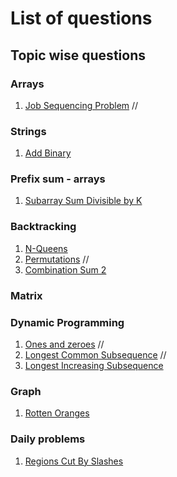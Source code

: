 # **List of questions** 

## Topic wise questions 

### Arrays

1. [Job Sequencing Problem](TopicWiseProblems/Arrays/JobSequencingProblem.md) //


### Strings

1. [Add Binary](TopicWiseProblems/Strings/addBinary.md)

### Prefix sum - arrays

1. [Subarray Sum Divisible by K]()

### Backtracking 

1. [N-Queens](TopicWiseProblems/Backtracking/NQueens.md)
2. [Permutations](TopicWiseProblems/Backtracking/Permutations.md) //
3. [Combination Sum 2](TopicWiseProblems/Backtracking/combinationSum2.md)


### Matrix 


### Dynamic Programming

1. [Ones and zeroes](TopicWiseProblems/DynamicProgramming/OnesAndZeroes.md) //
2. [Longest Common Subsequence](TopicWiseProblems/DynamicProgramming/LCS.md) //
3. [Longest Increasing Subsequence](TopicWiseProblems/DynamicProgramming/LIS.md)

### Graph
1. [Rotten Oranges ](TopicWiseProblems/Graph/RottenOranges.md)


### Daily problems 

1. [Regions Cut By Slashes](DailyProblems/6Aug_MinimumNumbersofPushestoTypeWord2.cpp)
